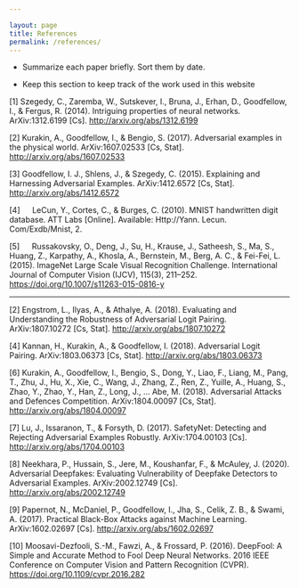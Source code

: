 ```yaml
---

layout: page
title: References
permalink: /references/
---
```



- Summarize each paper briefly. Sort them by date.

- Keep this section to keep track of the work used in this website

[1]  Szegedy, C., Zaremba, W., Sutskever, I., Bruna, J., Erhan, D., Goodfellow, I., & Fergus, R. (2014). Intriguing properties of neural networks. ArXiv:1312.6199 [Cs]. http://arxiv.org/abs/1312.6199

[2] Kurakin, A., Goodfellow, I., & Bengio, S. (2017). Adversarial examples in the physical world. ArXiv:1607.02533 [Cs, Stat]. http://arxiv.org/abs/1607.02533

[3] Goodfellow, I. J., Shlens, J., & Szegedy, C. (2015). Explaining and Harnessing Adversarial Examples. ArXiv:1412.6572 [Cs, Stat]. http://arxiv.org/abs/1412.6572

[4] &emsp; LeCun, Y., Cortes, C., & Burges, C. (2010). MNIST handwritten digit database. ATT Labs [Online]. Available: Http://Yann. Lecun. Com/Exdb/Mnist, 2.

[5] &emsp; Russakovsky, O., Deng, J., Su, H., Krause, J., Satheesh, S., Ma, S., Huang, Z., Karpathy, A., Khosla, A., Bernstein, M., Berg, A. C., & Fei-Fei, L. (2015). ImageNet Large Scale Visual Recognition Challenge. International Journal of Computer Vision (IJCV), 115(3), 211–252. https://doi.org/10.1007/s11263-015-0816-y

---------------

[2] Engstrom, L., Ilyas, A., & Athalye, A. (2018). Evaluating and Understanding the Robustness of Adversarial Logit Pairing. ArXiv:1807.10272 [Cs, Stat]. http://arxiv.org/abs/1807.10272


[4] Kannan, H., Kurakin, A., & Goodfellow, I. (2018). Adversarial Logit Pairing. ArXiv:1803.06373 [Cs, Stat]. http://arxiv.org/abs/1803.06373




[6] Kurakin, A., Goodfellow, I., Bengio, S., Dong, Y., Liao, F., Liang, M., Pang, T., Zhu, J., Hu, X., Xie, C., Wang, J., Zhang, Z., Ren, Z., Yuille, A., Huang, S., Zhao, Y., Zhao, Y., Han, Z., Long, J., … Abe, M. (2018). Adversarial Attacks and Defences Competition. ArXiv:1804.00097 [Cs, Stat]. http://arxiv.org/abs/1804.00097

[7] Lu, J., Issaranon, T., & Forsyth, D. (2017). SafetyNet: Detecting and Rejecting Adversarial Examples Robustly. ArXiv:1704.00103 [Cs]. http://arxiv.org/abs/1704.00103

[8] Neekhara, P., Hussain, S., Jere, M., Koushanfar, F., & McAuley, J. (2020). Adversarial Deepfakes: Evaluating Vulnerability of Deepfake Detectors to Adversarial Examples. ArXiv:2002.12749 [Cs]. http://arxiv.org/abs/2002.12749

[9] Papernot, N., McDaniel, P., Goodfellow, I., Jha, S., Celik, Z. B., & Swami, A. (2017). Practical Black-Box Attacks against Machine Learning. ArXiv:1602.02697 [Cs]. http://arxiv.org/abs/1602.02697

[10] Moosavi-Dezfooli, S.-M., Fawzi, A., & Frossard, P. (2016). DeepFool: A Simple and Accurate Method to Fool Deep Neural Networks. 2016 IEEE Conference on Computer Vision and Pattern Recognition (CVPR). https://doi.org/10.1109/cvpr.2016.282

